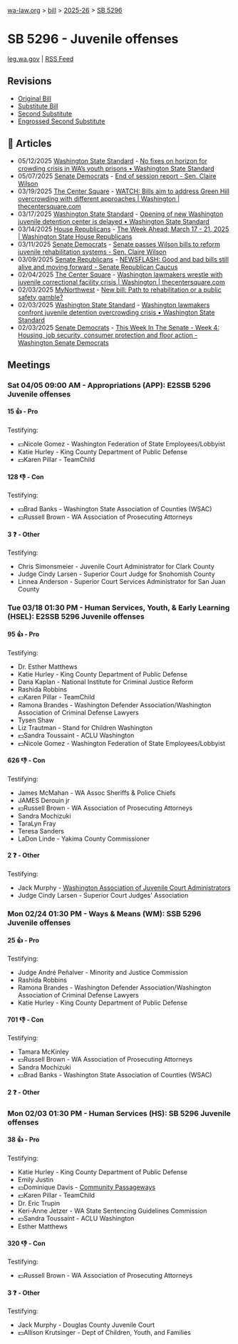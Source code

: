 [wa-law.org](/) > [bill](/bill/) > [2025-26](/bill/2025-26/) > [SB 5296](/bill/2025-26/sb/5296/)

# SB 5296 - Juvenile offenses
[leg.wa.gov](https://app.leg.wa.gov/billsummary?BillNumber=5296&Year=2025&Initiative=false) | [RSS Feed](./rss.xml)

## Revisions
* [Original Bill](1/)
* [Substitute Bill](S/)
* [Second Substitute](S2/)
* [Engrossed Second Substitute](S2.E/)

## 📰 Articles
* 05/12/2025 [Washington State Standard](/org/washington_state_standard/) - [No fixes on horizon for crowding crisis in WA’s youth prisons • Washington State Standard](https://washingtonstatestandard.com/2025/05/12/no-fixes-on-horizon-for-crowding-crisis-in-was-youth-prisons/#:~:text=Senate%20Bill%205296)
* 05/07/2025 [Senate Democrats](/org/senate_democrats/) - [End of session report - Sen. Claire Wilson](https://senatedemocrats.wa.gov/wilson/2025/05/07/end-of-session-report/#:~:text=5296)
* 03/19/2025 [The Center Square](/org/the_center_square/) - [WATCH: Bills aim to address Green Hill overcrowding with different approaches | Washington | thecentersquare.com](https://www.thecentersquare.com/washington/article_4c70ef2c-c21d-4036-ab50-1a9840fe9a72.html#:~:text=Senate%20Bill%205296)
* 03/17/2025 [Washington State Standard](/org/washington_state_standard/) - [Opening of new Washington juvenile detention center is delayed • Washington State Standard](https://washingtonstatestandard.com/2025/03/17/opening-of-new-washington-juvenile-detention-center-is-delayed/#:~:text=Senate%20Bill%205296)
* 03/14/2025 [House Republicans](/org/house_republicans/) - [The Week Ahead: March 17 - 21, 2025 | Washington State House Republicans](https://houserepublicans.wa.gov/week/the-week-ahead-march-17-21-2025/#:~:text=HB%205296)
* 03/11/2025 [Senate Democrats](/org/senate_democrats/) - [Senate passes Wilson bills to reform juvenile rehabilitation systems - Sen. Claire Wilson](https://senatedemocrats.wa.gov/wilson/2025/03/10/senate-passes-wilson-bills-to-reform-juvenile-rehabilitation-systems/#:~:text=5296)
* 03/09/2025 [Senate Republicans](/org/senate_republicans/) - [NEWSFLASH: Good and bad bills still alive and moving forward - Senate Republican Caucus](https://src.wastateleg.org/blog/newsflash-good-bad-bills-still-alive-moving-forward/#:~:text=SB%205296:)
* 02/04/2025 [The Center Square](/org/the_center_square/) - [Washington lawmakers wrestle with juvenile correctional facility crisis | Washington | thecentersquare.com](https://www.thecentersquare.com/washington/article_68867852-e32b-11ef-ba40-4bb880ec3e35.html#:~:text=Senate%20Bill%205296)
* 02/03/2025 [MyNorthwest](/org/mynorthwest/) - [New bill: Path to rehabilitation or a public safety gamble?](https://mynorthwest.com/mynorthwest-politics/rehabilitation/4039382#:~:text=Senate%20Bill%205296)
* 02/03/2025 [Washington State Standard](/org/washington_state_standard/) - [Washington lawmakers confront juvenile detention overcrowding crisis • Washington State Standard](https://washingtonstatestandard.com/2025/02/03/washington-lawmakers-confront-juvenile-detention-overcrowding-crisis/#:~:text=Senate%20Bill%205296)
* 02/03/2025 [Senate Democrats](/org/senate_democrats/) - [This Week In The Senate - Week 4: Housing, job security, consumer protection and floor action - Washington Senate Democrats](https://senatedemocrats.wa.gov/blog/2025/02/02/this-week-in-the-senate-week-4-housing-job-security-consumer-protection-and-floor-action/#:~:text=Senate%20Bill%205296)

## Meetings
### Sat 04/05 09:00 AM - Appropriations (APP): E2SSB 5296 Juvenile offenses
#### 15 👍 - Pro
Testifying:
* 💵Nicole Gomez - Washington Federation of State Employees/Lobbyist
* Katie Hurley - King County Department of Public Defense
* 💵Karen Pillar - TeamChild

#### 128 👎 - Con
Testifying:
* 💵Brad Banks - Washington State Association of Counties (WSAC)
* 💵Russell Brown - WA Association of Prosecuting Attorneys

#### 3 ❓ - Other
Testifying:
* Chris Simonsmeier - Juvenile Court Administrator for Clark County
* Judge Cindy Larsen - Superior Court Judge for Snohomish County
* Linnea Anderson - Superior Court Services Administrator for San Juan County

### Tue 03/18 01:30 PM - Human Services, Youth, & Early Learning (HSEL): E2SSB 5296 Juvenile offenses
#### 95 👍 - Pro
Testifying:
* Dr. Esther Matthews
* Katie Hurley - King County Department of Public Defense
* Dana Kaplan - National Institute for Criminal Justice Reform
* Rashida Robbins
* 💵Karen Pillar - TeamChild
* Ramona Brandes - Washington Defender Association/Washington Association of Criminal Defense Lawyers
* Tysen Shaw
* Liz Trautman - Stand for Children Washington
* 💵Sandra Toussaint - ACLU Washington
* 💵Nicole Gomez - Washington Federation of State Employees/Lobbyist

#### 626 👎 - Con
Testifying:
* James McMahan - WA Assoc Sheriffs & Police Chiefs
* JAMES Derouin jr
* 💵Russell Brown - WA Association of Prosecuting Attorneys
* Sandra Mochizuki
* TaraLyn Fray
* Teresa Sanders
* LaDon Linde - Yakima County Commissioner

#### 2 ❓ - Other
Testifying:
* Jack Murphy - [Washington Association of Juvenile Court Administrators](/org/washington_association_of_juvenile_court_administrators/)
* Judge Cindy Larsen - Superior Court Judges' Association

### Mon 02/24 01:30 PM - Ways & Means (WM): SSB 5296 Juvenile offenses
#### 25 👍 - Pro
Testifying:
* Judge André Peñalver - Minority and Justice Commission
* Rashida Robbins
* Ramona Brandes - Washington Defender Association/Washington Association of Criminal Defense Lawyers
* Katie Hurley - King County Department of Public Defense

#### 701 👎 - Con
Testifying:
* Tamara McKinley
* 💵Russell Brown - WA Association of Prosecuting Attorneys
* Sandra Mochizuki
* 💵Brad Banks - Washington State Association of Counties (WSAC)

#### 2 ❓ - Other

### Mon 02/03 01:30 PM - Human Services (HS): SB 5296 Juvenile offenses
#### 38 👍 - Pro
Testifying:
* Katie Hurley - King County Department of Public Defense
* Emily Justin
* 💵Dominique Davis - [Community Passageways](/org/community_passageways/)
* 💵Karen Pillar - TeamChild
* Dr. Eric Trupin
* Keri-Anne Jetzer - WA State Sentencing Guidelines Commission
* 💵Sandra Toussaint - ACLU Washington
* Esther Matthews

#### 320 👎 - Con
Testifying:
* 💵Russell Brown - WA Association of Prosecuting Attorneys

#### 3 ❓ - Other
Testifying:
* Jack Murphy - Douglas County Juvenile Court
* 💵Allison Krutsinger - Dept of Children, Youth, and Families
